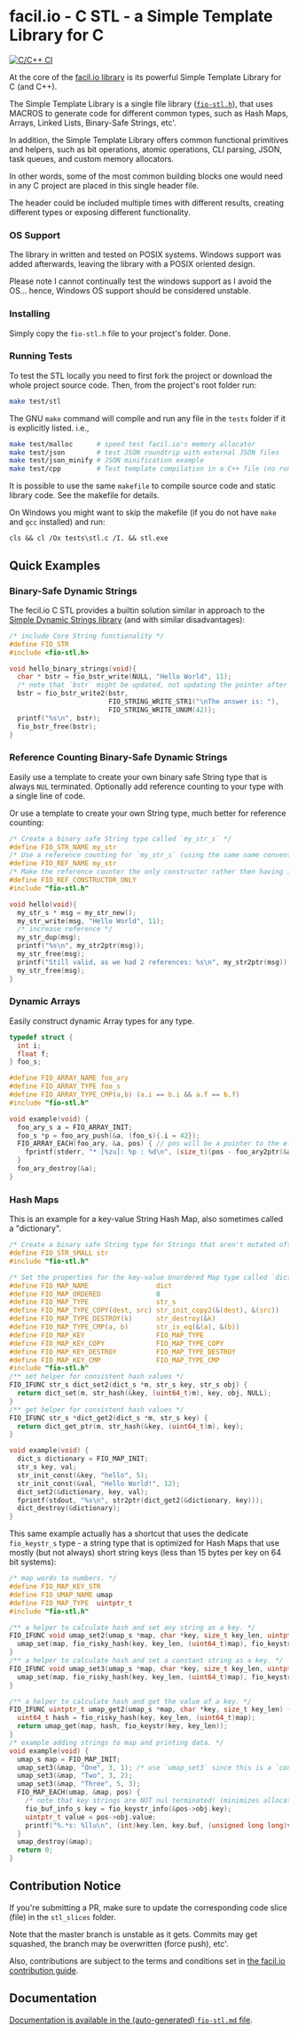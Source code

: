 # facil.io - C STL - a Simple Template Library for C

[![C/C++ CI](https://github.com/facil-io/cstl/workflows/C/C++%20CI/badge.svg)](https://github.com/facil-io/cstl/actions)

At the core of the [facil.io library](https://facil.io) is its powerful Simple Template Library for C (and C++).

The Simple Template Library is a single file library ([`fio-stl.h`](./fio-stl.h)), that uses MACROS to generate code for different common types, such as Hash Maps, Arrays, Linked Lists, Binary-Safe Strings, etc'.

In addition, the Simple Template Library offers common functional primitives and helpers, such as bit operations, atomic operations, CLI parsing, JSON, task queues, and custom memory allocators.

In other words, some of the most common building blocks one would need in any C project are placed in this single header file.

The header could be included multiple times with different results, creating different types or exposing different functionality.

### OS Support

The library in written and tested on POSIX systems. Windows support was added afterwards, leaving the library with a POSIX oriented design.

Please note I cannot continually test the windows support as I avoid the OS... hence, Windows OS support should be considered unstable.

### Installing

Simply copy the `fio-stl.h` file to your project's folder. Done.

### Running Tests

To test the STL locally you need to first fork the project or download the whole project source code. Then, from the project's root folder run:

```bash
make test/stl
```

The GNU `make` command will compile and run any file in the `tests` folder if it is explicitly listed. i.e.,

```bash
make test/malloc      # speed test facil.io's memory allocator
make test/json        # test JSON roundtrip with external JSON files
make test/json_minify # JSON minification example
make test/cpp         # Test template compilation in a C++ file (no run)... may fail on some compilers
```

It is possible to use the same `makefile` to compile source code and static library code. See the makefile for details.

On Windows you might want to skip the makefile (if you do not have `make` and `gcc` installed) and run:

```dos
cls && cl /Ox tests\stl.c /I. && stl.exe 
```

## Quick Examples

### Binary-Safe Dynamic Strings

The fecil.io C STL provides a builtin solution similar in approach to the [Simple Dynamic Strings library](https://github.com/antirez/sds) (and with similar disadvantages):

```c
/* include Core String functionality */
#define FIO_STR
#include <fio-stl.h>

void hello_binary_strings(void){
  char * bstr = fio_bstr_write(NULL, "Hello World", 11);
  /* note that `bstr` might be updated, not updating the pointer after a `write` is a bug. */
  bstr = fio_bstr_write2(bstr,
                         FIO_STRING_WRITE_STR1("\nThe answer is: "),
                         FIO_STRING_WRITE_UNUM(42));
  printf("%s\n", bstr);
  fio_bstr_free(bstr);
}
```

### Reference Counting Binary-Safe Dynamic Strings

Easily use a template to create your own binary safe String type that is always `NUL` terminated. Optionally add reference counting to your type with a single line of code.

Or use a template to create your own String type, much better for reference counting:

```c
/* Create a binary safe String type called `my_str_s` */
#define FIO_STR_NAME my_str
/* Use a reference counting for `my_str_s` (using the same name convention) */
#define FIO_REF_NAME my_str
/* Make the reference counter the only constructor rather then having it as an additional flavor */
#define FIO_REF_CONSTRUCTOR_ONLY
#include "fio-stl.h"

void hello(void){
  my_str_s * msg = my_str_new();
  my_str_write(msg, "Hello World", 11);
  /* increase reference */
  my_str_dup(msg);
  printf("%s\n", my_str2ptr(msg));
  my_str_free(msg);
  printf("Still valid, as we had 2 references: %s\n", my_str2ptr(msg));
  my_str_free(msg);
}
```

### Dynamic Arrays

Easily construct dynamic Array types for any type.

```c
typedef struct {
  int i;
  float f;
} foo_s;

#define FIO_ARRAY_NAME foo_ary
#define FIO_ARRAY_TYPE foo_s
#define FIO_ARRAY_TYPE_CMP(a,b) (a.i == b.i && a.f == b.f)
#include "fio-stl.h"

void example(void) {
  foo_ary_s a = FIO_ARRAY_INIT;
  foo_s *p = foo_ary_push(&a, (foo_s){.i = 42});
  FIO_ARRAY_EACH(foo_ary, &a, pos) { // pos will be a pointer to the element
    fprintf(stderr, "* [%zu]: %p : %d\n", (size_t)(pos - foo_ary2ptr(&a)), pos->i);
  }
  foo_ary_destroy(&a);
}
```

### Hash Maps

This is an example for a key-value String Hash Map, also sometimes called a "dictionary".

```c
/* Create a binary safe String type for Strings that aren't mutated often */
#define FIO_STR_SMALL str
#include "fio-stl.h"

/* Set the properties for the key-value Unordered Map type called `dict_s` */
#define FIO_MAP_NAME                 dict
#define FIO_MAP_ORDERED              0
#define FIO_MAP_TYPE                 str_s
#define FIO_MAP_TYPE_COPY(dest, src) str_init_copy2(&(dest), &(src))
#define FIO_MAP_TYPE_DESTROY(k)      str_destroy(&k)
#define FIO_MAP_TYPE_CMP(a, b)       str_is_eq(&(a), &(b))
#define FIO_MAP_KEY                  FIO_MAP_TYPE
#define FIO_MAP_KEY_COPY             FIO_MAP_TYPE_COPY
#define FIO_MAP_KEY_DESTROY          FIO_MAP_TYPE_DESTROY
#define FIO_MAP_KEY_CMP              FIO_MAP_TYPE_CMP
#include "fio-stl.h"
/** set helper for consistent hash values */
FIO_IFUNC str_s dict_set2(dict_s *m, str_s key, str_s obj) {
  return dict_set(m, str_hash(&key, (uint64_t)m), key, obj, NULL);
}
/** get helper for consistent hash values */
FIO_IFUNC str_s *dict_get2(dict_s *m, str_s key) {
  return dict_get_ptr(m, str_hash(&key, (uint64_t)m), key);
}

void example(void) {
  dict_s dictionary = FIO_MAP_INIT;
  str_s key, val;
  str_init_const(&key, "hello", 5);
  str_init_const(&val, "Hello World!", 12);
  dict_set2(&dictionary, key, val);
  fprintf(stdout, "%s\n", str2ptr(dict_get2(&dictionary, key)));
  dict_destroy(&dictionary);
}
```

This same example actually has a shortcut that uses the dedicate `fio_keystr_s` type - a string type that is optimized for Hash Maps that use mostly (but not always) short string keys (less than 15 bytes per key on 64 bit systems):


```c
/* map words to numbers. */
#define FIO_MAP_KEY_STR
#define FIO_UMAP_NAME umap
#define FIO_MAP_TYPE  uintptr_t
#include "fio-stl.h"

/** a helper to calculate hash and set any string as a key. */
FIO_IFUNC void umap_set2(umap_s *map, char *key, size_t key_len, uintptr_t obj) {
  umap_set(map, fio_risky_hash(key, key_len, (uint64_t)map), fio_keystr(key, key_len), obj, NULL);
}
/** a helper to calculate hash and set a constant string as a key. */
FIO_IFUNC void umap_set3(umap_s *map, char *key, size_t key_len, uintptr_t obj) {
  umap_set(map, fio_risky_hash(key, key_len, (uint64_t)map), fio_keystr_const(key, key_len), obj, NULL);
}

/** a helper to calculate hash and get the value of a key. */
FIO_IFUNC uintptr_t umap_get2(umap_s *map, char *key, size_t key_len) {
  uint64_t hash = fio_risky_hash(key, key_len, (uint64_t)map);
  return umap_get(map, hash, fio_keystr(key, key_len));
}
/* example adding strings to map and printing data. */
void example(void) {
  umap_s map = FIO_MAP_INIT;
  umap_set3(&map, "One", 3, 1); /* use `umap_set3` since this is a `const char *` string */
  umap_set3(&map, "Two", 3, 2);
  umap_set3(&map, "Three", 5, 3);
  FIO_MAP_EACH(umap, &map, pos) {
    /* note that key strings are NOT nul terminated! (minimizes allocations) */
    fio_buf_info_s key = fio_keystr_info(&pos->obj.key);
    uintptr_t value = pos->obj.value;
    printf("%.*s: %llu\n", (int)key.len, key.buf, (unsigned long long)value);
  }
  umap_destroy(&map);
  return 0;
}
```

## Contribution Notice

If you're submitting a PR, make sure to update the corresponding code slice (file) in the `stl_slices` folder.

Note that the master branch is unstable as it gets. Commits may get squashed, the branch may be overwritten (force push), etc'.

Also, contributions are subject to the terms and conditions set in [the facil.io contribution guide](https://github.com/boazsegev/facil.io/CONTRIBUTING.md). 

## Documentation

[Documentation is available in the (auto-generated) `fio-stl.md` file](fio-stl.md).
